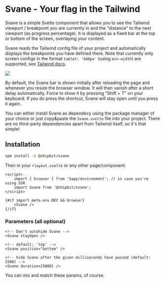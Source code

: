# Svane - Your flag in the Tailwind

Svane is a simple Svelte component that allows you to see the Tailwind viewport / breakpoint you are currently in and the "distance" to the next viewport (as progress percentage).
It is displayed as a fixed bar at the top or bottom of the screen, overlaying your content.

Svane reads the Tailwind config file of your project and automatically displays the breakpoints you have defined there.
Note that currently only screen configs in the format `tablet: '640px'` (using `min-width`) are supported, see [Tailwind docs](https://tailwindcss.com/docs/screens).

![](svane.gif)

By default, the Svane bar is shown initially after reloading the page and whenever you resize the browser window. It will then vanish after a short delay automatically.
Force to show it by pressing "Shift + T" on your keyboard. If you do press the shortcut, Svane will stay open until you press it again.

You can either install Svane as dependecy using the package manager of your choice or just copy&paste the `Svane.svelte` file into your project.
There are no third-party dependencies apart from Tailwind itself, so it's that simple!

## Installation

```bash
npm install -D @shipbit/svane
```

Then in your `+layout.svelte` or any other page/component:

```svelte
<script>
	import { browser } from '$app/environment'; // in case you're using SSR
	import Svane from '@shipbit/svane';
</script>

{#if import.meta.env.DEV && browser}
	<Svane />
{/if}
```

### Parameters (all optional)

```svelte
<!-- Don't autohide Svane -->
<Svane stayOpen />

<!-- default: 'top' -->
<Svane position="bottom" />

<!-- hide Svane after the given milliseconds have passed (default: 2500) -->
<Svane duration={5000} />
```

You can mix and match these params, of course.
